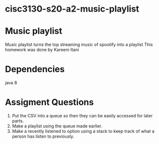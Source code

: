 # cisc3130-s20-a2-music-playlist
# Music playlist 
Music playlist turns the top streaming music of spootify into a playlist
This homework was done by Kareem Itani
##
# Dependencies 
java 8
##
# Assigment Questions
1. Put the CSV into a queue so then they can be easily accessed for later parts.
2. Make a playlist using the queue made earlier.
3. Make a recently listened to option using a stack to keep track of what a person has listen to previously. 
